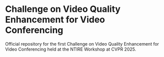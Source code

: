 # Challenge on Video Quality Enhancement for Video Conferencing
Official repository for the first Challenge on Video Quality Enhancement for Video Conferencing held at the NTIRE Workshop at CVPR 2025.
